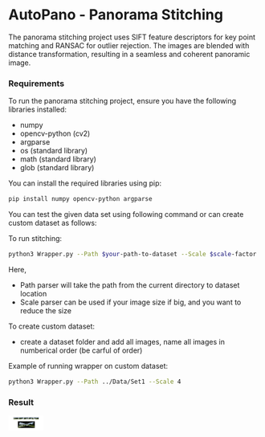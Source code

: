 # AutoPano - Panorama Stitching    
The panorama stitching project uses SIFT feature descriptors for key point matching and RANSAC for outlier rejection. The images are blended with distance transformation, resulting in a seamless and coherent panoramic image.     

### Requirements

To run the panorama stitching project, ensure you have the following libraries installed:

- numpy
- opencv-python (cv2)
- argparse
- os (standard library)
- math (standard library)
- glob (standard library)

You can install the required libraries using pip:

```bash
pip install numpy opencv-python argparse
```

You can test the given data set using following command or can create custom dataset as follows:    

To run stitching:    

```bash
python3 Wrapper.py --Path $your-path-to-dataset --Scale $scale-factor
```

Here, 
- Path parser will take the path from the current directory to dataset location    
- Scale parser can be used if your image size if big, and you want to reduce the size

To create custom dataset:    
- create a dataset folder and add all images, name all images in numberical order (be carful of order)    

Example of running wrapper on custom dataset:    
```bash
python3 Wrapper.py --Path ../Data/Set1 --Scale 4
```

### Result    
<code><img height="30" width="70" src="https://github.com/devsonni/AutoPano/blob/main/Phase1/Data/results/Panorama1.png"></code>


